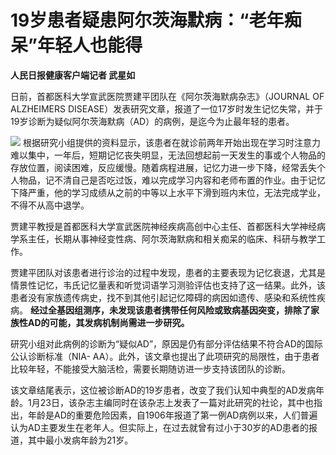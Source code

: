 # 19岁患者疑患阿尔茨海默病：“老年痴呆”年轻人也能得

**人民日报健康客户端记者 武星如**

日前，首都医科大学宣武医院贾建平团队在《阿尔茨海默病杂志》（JOURNAL OF ALZHEIMERS
DISEASE）发表研究文章，报道了一位17岁时发生记忆失常，并于19岁诊断为疑似阿尔茨海默病（AD）的病例，是迄今为止最年轻的患者。

![](https://inews.gtimg.com/newsapp_bt/0/15643479832/1000)
根据研究小组提供的资料显示，该患者在就诊前两年开始出现在学习时注意力难以集中，一年后，短期记忆丧失明显，无法回想起前一天发生的事或个人物品的存放位置，阅读困难，反应缓慢。随着病程进展，记忆力进一步下降，经常丢失个人物品，记不清自己是否吃过饭，难以完成学习内容和老师布置的作业。由于记忆下降严重，他的学习成绩从之前的中等以上水平下滑到班内末位，无法完成学业，不得不从高中退学。

贾建平教授是首都医科大学宣武医院神经疾病高创中心主任、首都医科大学神经病学系主任，长期从事神经变性病、阿尔茨海默病和相关痴呆的临床、科研与教学工作。

贾建平团队对该患者进行诊治的过程中发现，患者的主要表现为记忆衰退，尤其是情景性记忆，韦氏记忆量表和听觉词语学习测验评估也支持了这一结果。此外，该患者没有家族遗传病史，找不到其他引起记忆障碍的病因如遗传、感染和系统性疾病。
**经过全基因组测序，未发现该患者携带任何风险或致病基因突变，排除了家族性AD的可能，其发病机制尚需进一步研究。**

研究小组对此病例的诊断为“疑似AD”，原因是仍有部分评估结果不符合AD的国际公认诊断标准（NIA-
AA）。此外，该文章也提出了此项研究的局限性，由于患者比较年轻，不能接受大脑活检，需要长期随访进一步支持该团队的诊断。

该文章结尾表示，这位被诊断AD的19岁患者，改变了我们认知中典型的AD发病年龄。1月23日，该杂志主编同时在该杂志上发表了一篇对此研究的社论，其中也指出，年龄是AD的重要危险因素，自1906年报道了第一例AD病例以来，人们普遍认为AD主要发生在老年人。但实际上，在过去就曾有过小于30岁的AD患者的报道，其中最小发病年龄为21岁。


